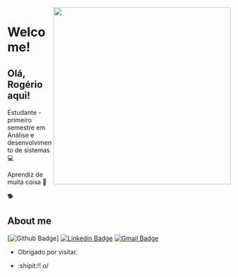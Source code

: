<img align="right" width="400" height="400" src="https://media.giphy.com/media/eeUJaTwsHh3tswkaYm/giphy.gif">
 
# Welcome!
 
## Olá, Rogério aqui!

Estudante - primeiro semestre em Análise e desenvolvimento de sistemas :computer:

Aprendiz de muita coisa :tanabata_tree:

:dog2:
 
## About me 
[![Github Badge](https://img.shields.io/badge/-Github-000?style=flat-square&logo=Github&logoColor=white&link=https://github.com/roogercamargo)]
[![Linkedin Badge](https://img.shields.io/badge/-LinkedIn-blue?style=flat-square&logo=Linkedin&logoColor=white&link=link_do_seu_perfil_no_linkedin)](https://www.linkedin.com/in/rogério-camargo-3a01191a5)
[![Gmail Badge](https://img.shields.io/badge/-Gmail-c14438?style=flat-square&logo=Gmail&logoColor=white&link=mailto:seu_email)](mailto:rogerccamargo@gmail.com)
 
- Obrigado por visitar. 
 
- :shipit:!! o/
